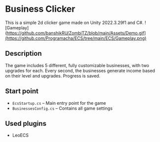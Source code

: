 # Business Clicker
This is a simple 2d clicker game made on Unity 2022.3.29f1 and C#.
![Gameplay](https://github.com/banshikRU/ZombiTZ/blob/main/Assets/Demo.gif](https://github.com/Programacha/ECS/tree/main/ECS/Gameplay.png)
## Description
The game includes 5 different, fully customizable businesses, with two upgrades for each. Every second, the businesses generate income based on their level and upgrades. Progress is saved.

## Start point

- `EcsStartup.cs` – Main entry point for the game  
- `BusinessesConfig.cs` – Contains all game settings

## Used plugins

- LeoECS
